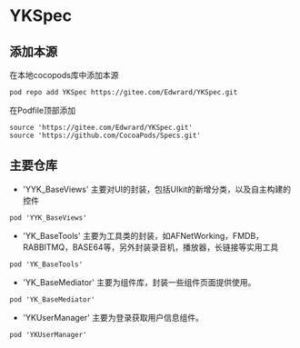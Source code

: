 # YKSpec

## 添加本源
在本地cocopods库中添加本源

```
pod repo add YKSpec https://gitee.com/Edwrard/YKSpec.git
```


在Podfile顶部添加

```
source 'https://gitee.com/Edwrard/YKSpec.git'
source 'https://github.com/CocoaPods/Specs.git'
```

## 主要仓库

- 'YYK_BaseViews'   主要对UI的封装，包括UIkit的新增分类，以及自主构建的控件

```
pod 'YYK_BaseViews'
```

- 'YK_BaseTools'    主要为工具类的封装，如AFNetWorking，FMDB，RABBITMQ，BASE64等，另外封装录音机，播放器，长链接等实用工具
```
pod 'YK_BaseTools'
```
- 'YK_BaseMediator' 主要为组件库，封装一些组件页面提供使用。
```
pod 'YK_BaseMediator'
```
- 'YKUserManager' 主要为登录获取用户信息组件。
```
pod 'YKUserManager'
```



